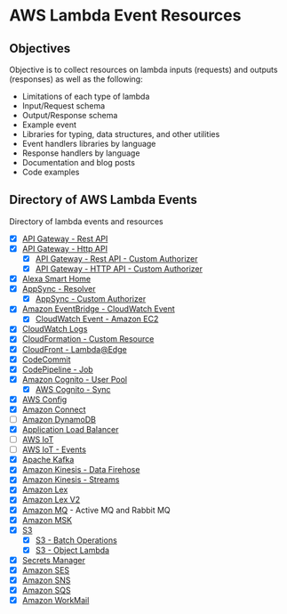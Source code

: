 # AWS Lambda Event Resources

## Objectives

Objective is to collect resources on lambda inputs (requests) and outputs (responses) as well as the following:

- Limitations of each type of lambda
- Input/Request schema
- Output/Response schema
- Example event
- Libraries for typing, data structures, and other utilities
- Event handlers libraries by language
- Response handlers by language
- Documentation and blog posts
- Code examples

## Directory of AWS Lambda Events

Directory of lambda events and resources

- [x] [API Gateway - Rest API](./api-rest.md)
- [X] [API Gateway - Http API](./api-http-api.md)
    - [X] [API Gateway - Rest API - Custom Authorizer](./api-custom-authorizer-rest.md)
    - [X] [API Gateway - HTTP API - Custom Authorizer](./api-custom-authorizer-rest.md)
- [X] [Alexa Smart Home](./alexa-smart-home.md)
- [X] [AppSync - Resolver](./appsync-resolver.md)
    - [X] [AppSync - Custom Authorizer](./appsync-authorizer.md)
- [X] [Amazon EventBridge - CloudWatch Event](./event-bridge.md)
    - [X] [CloudWatch Event - Amazon EC2](./event-bridge.md#ec2-instance-state-change-event)
- [X] [CloudWatch Logs](./cloudwatch-logs.md)
- [X] [CloudFormation - Custom Resource](./cloudformation.md)
- [X] [CloudFront - Lambda@Edge](./cloudfront-lambda-edge.md)
- [X] [CodeCommit](./code-commit.md)
- [X] [CodePipeline - Job](./code-pipeline-job.md)
- [X] [Amazon Cognito - User Pool](./cognito-user-pool.md)
    - [X] [AWS Cognito - Sync](./cognito-events.md)
- [X] [AWS Config](./config.md)
- [X] [Amazon Connect](./connect.md)
- [ ] [Amazon DynamoDB](./dynamodb.md)
- [X] [Application Load Balancer](./alb.md)
- [ ] [AWS IoT](./iot.md)
- [ ] [AWS IoT - Events](./iot-events.md)
- [X] [Apache Kafka](./apache-kafka.md)
- [X] [Amazon Kinesis - Data Firehose](./kinesis-firehose.md)
- [X] [Amazon Kinesis - Streams](./kinesis-streams.md)
- [X] [Amazon Lex](./lex.md)
- [X] [Amazon Lex V2](./lex-v2.md)
- [X] [Amazon MQ](./mq.md) - Active MQ and Rabbit MQ
- [X] [Amazon MSK](./amazon-msk.md)
- [X] [S3](./s3.md)
    - [X] [S3 - Batch Operations](./s3-batch.md)
    - [X] [S3 - Object Lambda](./s3-object-lambda.md)
- [X] [Secrets Manager](./secrets-manager.md)
- [X] [Amazon SES](./ses.md)
- [X] [Amazon SNS](./sns.md)
- [X] [Amazon SQS](./sqs.md)
- [X] [Amazon WorkMail](./work-mail.md)
